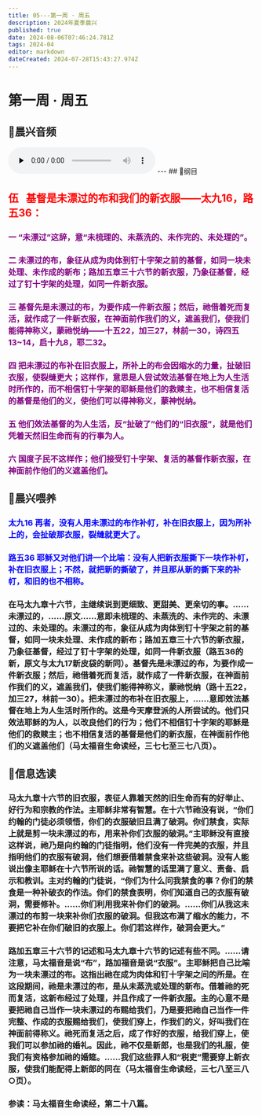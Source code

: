```yaml
---
title: 05---第一周 · 周五
description: 2024年夏季晨兴
published: true
date: 2024-08-06T07:46:24.781Z
tags: 2024-04
editor: markdown
dateCreated: 2024-07-28T15:43:27.974Z
---
```


# 第一周 · 周五
## 🎵晨兴音频
<audio id="audio" controls="" preload="none">
      <source id="mp3" src="/2024-04/week1/week1day5.mp3">
</audio>
---
## 📖纲目

## <font color=red>**伍    基督是未漂过的布和我们的新衣服——太九16，路五36：**</font>

### <font color=purple>一    “未漂过”这辞，意“未梳理的、未蒸洗的、未作完的、未处理的”。</font>

### <font color=purple>二    未漂过的布，象征从成为肉体到钉十字架之前的基督，如同一块未处理、未作成的新布；路加五章三十六节的新衣服，乃象征基督，经过了钉十字架的处理，如同一件新衣服。</font>

### <font color=purple>三    基督先是未漂过的布，为要作成一件新衣服；然后，祂借着死而复活，就作成了一件新衣服，在神面前作我们的义，遮盖我们，使我们能得神称义，蒙祂悦纳——十五22，加三27，林前一30，诗四五13~14，启十九8，耶二32。</font>

### <font color=purple>四    把未漂过的布补在旧衣服上，所补上的布会因缩水的力量，扯破旧衣服，使裂缝更大；这样作，意思是人尝试效法基督在地上为人生活时所作的，而不相信钉十字架的耶稣是他们的救赎主，也不相信复活的基督是他们的义，使他们可以得神称义，蒙神悦纳。</font>

### <font color=purple>五    他们效法基督的为人生活，反“扯破了”他们的“旧衣服”，就是他们凭着天然旧生命而有的行事为人。</font>

### <font color=purple>六    国度子民不这样作；他们接受钉十字架、复活的基督作新衣服，在神面前作他们的义遮盖他们。</font>

## 📖晨兴喂养

### <font color=blue>太九16    再者，没有人用未漂过的布作补帄，补在旧衣服上，因为所补上的，会扯破那衣服，裂缝就更大了。</font>

### <font color=blue>路五36    耶稣又对他们讲一个比喻：没有人把新衣服撕下一块作补帄，补在旧衣服上；不然，就把新的撕破了，并且那从新的撕下来的补帄，和旧的也不相称。</font>

### 在马太九章十六节，主继续说到更细致、更甜美、更亲切的事。……未漂过的，……原文……意即未梳理的、未蒸洗的、未作完的、未漂过的、未处理的。未漂过的布，象征从成为肉体到钉十字架之前的基督，如同一块未处理、未作成的新布；路加五章三十六节的新衣服，乃象征基督，经过了钉十字架的处理，如同一件新衣服（路五36的新，原文与太九17新皮袋的新同）。基督先是未漂过的布，为要作成一件新衣服；然后，祂借着死而复活，就作成了一件新衣服，在神面前作我们的义，遮盖我们，使我们能得神称义，蒙祂悦纳（路十五22，加三27，林前一30）。把未漂过的布补在旧衣服上，……意即效法基督在地上为人生活时所作的。这是今天摩登派的人所尝试的。他们只效法耶稣的为人，以改良他们的行为；他们不相信钉十字架的耶稣是他们的救赎主；也不相信复活的基督是他们的新衣服，在神面前作他们的义遮盖他们（马太福音生命读经，三七七至三七八页）。

## 📖信息选读

### 马太九章十六节的旧衣服，表征人靠着天然的旧生命而有的好举止、好行为和宗教的作法。主耶稣非常有智慧。在十六节祂没有说，“你们约翰的门徒必须领悟，你们的衣服破旧且满了破洞。你们禁食，实际上就是剪一块未漂过的布，用来补你们衣服的破洞。”主耶稣没有直接这样说，祂乃是向约翰的门徒指明，他们没有一件完美的衣服，并且指明他们的衣服有破洞，他们想要借着禁食来补这些破洞。没有人能说出像主耶稣在十六节所说的话。祂智慧的话里满了意义、责备、启示和教训。主对约翰的门徒说，“你们为什么问我禁食的事？你们的禁食是一种补破衣的作法。你们的禁食表明，你们知道自己的衣服有破洞，需要修补。……你们利用我来补你们的破洞。……你们从我这未漂过的布剪一块来补你们衣服的破洞。但我这布满了缩水的能力，不要把它补在你们破旧的衣服上。你们若这样作，破洞会更大。”

### 路加五章三十六节的记述和马太九章十六节的记述有些不同。……请注意，马太福音是说“布”，路加福音是说“衣服”。主耶稣把自己比喻为一块未漂过的布。这指出祂在成为肉体和钉十字架之间的所是。在这段期间，祂是未漂过的布，是从未蒸洗或处理的新布。借着祂的死而复活，这新布经过了处理，并且作成了一件新衣服。主的心意不是要把祂自己当作一块未漂过的布赐给我们，乃是要把祂自己当作一件完整、作成的衣服赐给我们，使我们穿上，作我们的义，好叫我们在神面前得称义。祂死而复活之后，成了作好的衣服，给我们穿上，使我们可以参加祂的婚礼。因此，祂不仅是新郎，也是我们的礼服，使我们有资格参加祂的婚筵。……我们这些罪人和“税吏”需要穿上新衣服，使我们能配得上新郎的同在（马太福音生命读经，三七八至三八○页）。

### 参读：马太福音生命读经，第二十八篇。
<!-- Google tag (gtag.js) -->
<script async src="https://www.googletagmanager.com/gtag/js?id=G-1P8709Z16T"></script>
<script>
  window.dataLayer = window.dataLayer || [];
  function gtag(){dataLayer.push(arguments);}
  gtag('js', new Date());

  gtag('config', 'G-1P8709Z16T');
</script>